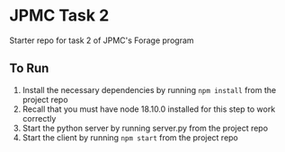 # JPMC Task 2
Starter repo for task 2 of JPMC's Forage program

## To Run
1.  Install the necessary dependencies by running `npm install` from the project repo
2.  Recall that you must have node 18.10.0 installed for this step to work correctly
3.  Start the python server by running server.py from the project repo
4.  Start the client by running `npm start` from the project repo
